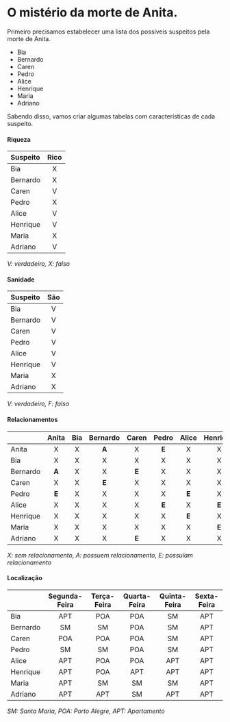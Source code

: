 # O mistério da morte de Anita.

Primeiro precisamos estabelecer uma lista dos possíveis suspeitos pela morte de Anita.

- Bia
- Bernardo
- Caren
- Pedro
- Alice
- Henrique
- Maria
- Adriano

Sabendo disso, vamos criar algumas tabelas com características de cada suspeito.

#### Riqueza
| Suspeito | Rico |
| :------- | :--: |
| Bia      |  X   |
| Bernardo |  X   |
| Caren    |  V   |
| Pedro    |  X   |
| Alice    |  V   |
| Henrique |  V   |
| Maria    |  X   |
| Adriano  |  V   |

_V: verdadeiro, X: falso_

#### Sanidade
| Suspeito | São |
| :------- | :-: |
| Bia      |  V  |
| Bernardo |  V  |
| Caren    |  V  |
| Pedro    |  V  |
| Alice    |  V  |
| Henrique |  V  |
| Maria    |  X  |
| Adriano  |  X  |

_V: verdadeiro, F: falso_

#### Relacionamentos
|          | Anita | Bia | Bernardo | Caren | Pedro | Alice | Henrique | Maria | Adriano |
| :------- | :---: | :-: | :------: | :---: | :---: | :---: | :------: | :---: | :-----: |
| Anita    |   X   |  X  |  **A**   |   X   | **E** |   X   |     X    |   X   |    X    |
| Bia      |   X   |  X  |    X     |   X   |   X   |   X   |     X    |   X   |    X    |
| Bernardo | **A** |  X  |    X     | **E** |   X   |   X   |     X    |   X   |    X    |
| Caren    |   X   |  X  |  **E**   |   X   |   X   |   X   |     X    |   X   |  **E**  |
| Pedro    | **E** |  X  |    X     |   X   |   X   | **E** |     X    |   X   |    X    |
| Alice    |   X   |  X  |    X     |   X   | **E** |   X   |   **E**  |   X   |    X    |
| Henrique |   X   |  X  |    X     |   X   |   X   | **E** |     X    | **E** |    X    |
| Maria    |   X   |  X  |    X     |   X   |   X   |   X   |   **E**  |   X   |  **E**  |
| Adriano  |   X   |  X  |    X     | **E** |   X   |   X   |     X    | **E** |    X    |

_X: sem relacionamento, A: possuem relacionamento, E: possuíam relacionamento_

#### Localização
|          | Segunda-Feira | Terça-Feira | Quarta-Feira | Quinta-Feira | Sexta-Feira |
| :------- | :-----------: | :---------: | :----------: | :----------: | :---------: |
| Bia      |     APT       |     POA     |     POA      |      SM      |     APT     |
| Bernardo |     SM        |     SM      |     POA      |      SM      |     APT     |
| Caren    |     POA       |     POA     |     POA      |      SM      |     APT     |
| Pedro    |     SM        |     SM      |     POA      |      SM      |     APT     |
| Alice    |     APT       |     POA     |     POA      |      APT     |     APT     |
| Henrique |     APT       |     POA     |     APT      |      APT     |     APT     |
| Maria    |     APT       |     SM      |     SM       |      SM      |     APT     |
| Adriano  |     APT       |     APT     |     SM       |      APT     |     APT     |

_SM: Santa Maria, POA: Porto Alegre, APT: Apartamento_